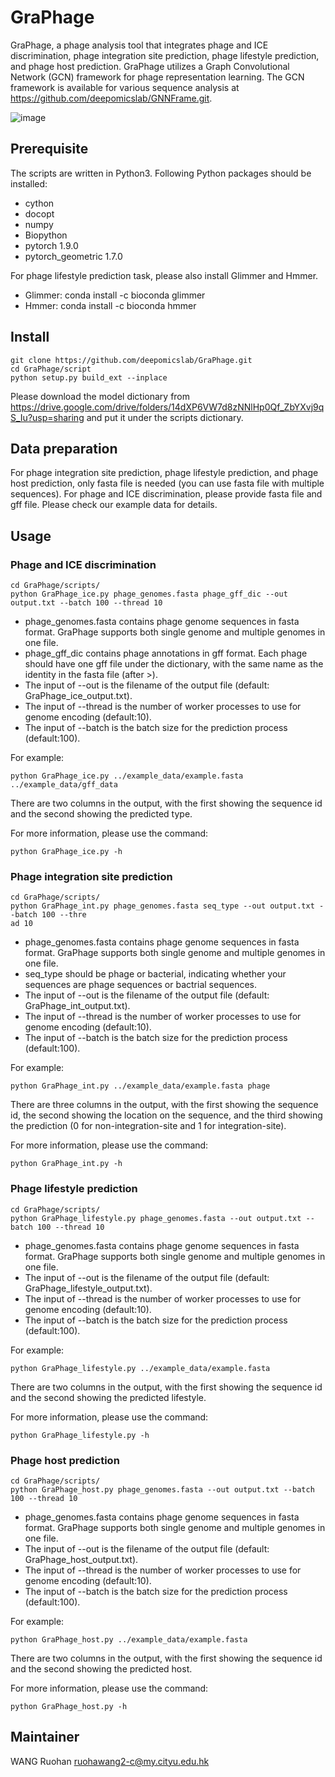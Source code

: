 # GraPhage
GraPhage, a phage analysis tool that integrates phage and ICE discrimination, phage integration site prediction, phage lifestyle prediction, and phage host prediction. GraPhage utilizes a Graph Convolutional Network (GCN) framework for phage representation learning. The GCN framework is available for various sequence analysis at <https://github.com/deepomicslab/GNNFrame.git>.

![image](https://github.com/deepomicslab/GraPhage/blob/main/GraPhage.png)

## Prerequisite
The scripts are written in Python3. Following Python packages should be installed:
+ cython
+ docopt
+ numpy
+ Biopython
+ pytorch 1.9.0
+ pytorch\_geometric 1.7.0

For phage lifestyle prediction task, please also install Glimmer and Hmmer.
+ Glimmer: conda install -c bioconda glimmer
+ Hmmer: conda install -c bioconda hmmer


## Install
```shell
git clone https://github.com/deepomicslab/GraPhage.git
cd GraPhage/script
python setup.py build_ext --inplace
```
Please download the model dictionary from <https://drive.google.com/drive/folders/14dXP6VW7d8zNNlHp0Qf_ZbYXvj9qS_Iu?usp=sharing> and put it under the scripts dictionary. 

## Data preparation
For phage integration site prediction, phage lifestyle prediction, and phage host prediction, only fasta file is needed (you can use fasta file with multiple sequences). For phage and ICE discrimination, please provide fasta file and gff file. Please check our example data for details.

## Usage
### Phage and ICE discrimination
```shell
cd GraPhage/scripts/
python GraPhage_ice.py phage_genomes.fasta phage_gff_dic --out output.txt --batch 100 --thread 10
```
+ phage\_genomes.fasta contains phage genome sequences in fasta format. GraPhage supports both single genome and multiple genomes in one file.
+ phage\_gff\_dic contains phage annotations in gff format. Each phage should have one gff file under the dictionary, with the same name as the identity in the fasta file (after >).
+ The input of --out is the filename of the output file (default: GraPhage\_ice\_output.txt).
+ The input of --thread is the number of worker processes to use for genome encoding (default:10).
+ The input of --batch is the batch size for the prediction process (default:100).

For example:
```shell
python GraPhage_ice.py ../example_data/example.fasta ../example_data/gff_data
```

There are two columns in the output, with the first showing the sequence id and the second showing the predicted type.

For more information, please use the command:
```shell
python GraPhage_ice.py -h
```

### Phage integration site prediction
```shell
cd GraPhage/scripts/
python GraPhage_int.py phage_genomes.fasta seq_type --out output.txt --batch 100 --thre
ad 10
```
+ phage\_genomes.fasta contains phage genome sequences in fasta format. GraPhage supports both single genome and multiple genomes in one file.
+ seq\_type should be phage or bacterial, indicating whether your sequences are phage sequences or bactrial sequences.
+ The input of --out is the filename of the output file (default: GraPhage\_int\_output.txt).
+ The input of --thread is the number of worker processes to use for genome encoding (default:10).
+ The input of --batch is the batch size for the prediction process (default:100).

For example:
```shell
python GraPhage_int.py ../example_data/example.fasta phage
```
There are three columns in the output, with the first showing the sequence id, the second showing the location on the sequence, and the third showing the prediction (0 for non-integration-site and 1 for integration-site).

For more information, please use the command:
```shell
python GraPhage_int.py -h
```

### Phage lifestyle prediction
```shell
cd GraPhage/scripts/
python GraPhage_lifestyle.py phage_genomes.fasta --out output.txt --batch 100 --thread 10
```
+ phage\_genomes.fasta contains phage genome sequences in fasta format. GraPhage supports both single genome and multiple genomes in one file.
+ The input of --out is the filename of the output file (default: GraPhage\_lifestyle\_output.txt).
+ The input of --thread is the number of worker processes to use for genome encoding (default:10).
+ The input of --batch is the batch size for the prediction process (default:100).

For example:
```shell
python GraPhage_lifestyle.py ../example_data/example.fasta
```

There are two columns in the output, with the first showing the sequence id and the second showing the predicted lifestyle.

For more information, please use the command:
```shell
python GraPhage_lifestyle.py -h
```
### Phage host prediction
```shell
cd GraPhage/scripts/
python GraPhage_host.py phage_genomes.fasta --out output.txt --batch 100 --thread 10
```
+ phage\_genomes.fasta contains phage genome sequences in fasta format. GraPhage supports both single genome and multiple genomes in one file.
+ The input of --out is the filename of the output file (default: GraPhage\_host\_output.txt).
+ The input of --thread is the number of worker processes to use for genome encoding (default:10).
+ The input of --batch is the batch size for the prediction process (default:100).

For example:
```shell
python GraPhage_host.py ../example_data/example.fasta 
```

There are two columns in the output, with the first showing the sequence id and the second showing the predicted host.

For more information, please use the command:
```shell
python GraPhage_host.py -h
```

## Maintainer
WANG Ruohan ruohawang2-c@my.cityu.edu.hk

